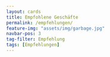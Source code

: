 ```yaml
---
layout: cards
title: Empfohlene Geschäfte
permalink: /empfehlungen/
feature-img: "assets/img/garbage.jpg"
navbar-pos: 3
tag-filter: Empfehlung
tags: [Empfehlungen]
---
```

